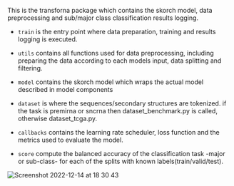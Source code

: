This is the transforna package which contains the skorch model, data preprocessing and sub/major class classification results logging.

- `train` is the entry point where data preparation, training and results logging is executed.

- `utils` contains all functions used for data preprocessing, including preparing the data according to each models input, data splitting and filtering.

- `model` contains the skorch model which wraps the actual model described in model components

- `dataset` is where the sequences/secondary structures are tokenized. if the task is premirna or sncrna then dataset_benchmark.py is called, otherwise dataset_tcga.py.

- `callbacks` contains the learning rate scheduler, loss function and the metrics used to evaluate the model.
- `score` compute the balanced accuracy of the classification task -major or sub-class- for each of the splits with known labels(train/valid/test). 

![Screenshot 2022-12-14 at 18 30 43](https://user-images.githubusercontent.com/82571392/207665995-cae86d2d-78a0-498a-9504-2397aa2da344.png)
